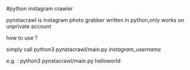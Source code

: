 #python instagram crawler

pynstacrawl is instagram photo grabber written in python,only works on unprivate account

how to use ?

simply call python3 pynstacrawl/main.py _instagram_username_


e.g. : python3 pynstacrawl/main.py helloworld
